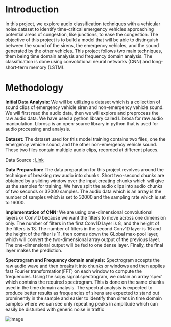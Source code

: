 # Introduction
In this project, we explore audio classification techniques with a vehicular noise dataset to identify time-critical emergency vehicles approaching potential areas 
of congestion, like junctions, to ease the congestion.
The objective of this project is to build a model that will be able to distinguish between the sound of the sirens, the emergency vehicles, and the sound generated 
by the other vehicles. This project follows two main techniques, them being time domain analysis and frequency domain analysis. The classification is done
using convolutional neural networks (CNN) and long-short-term memory (LSTM).

# Methodology

**Initial Data Analysis:** We will be utilizing a dataset which is a
collection of sound clips of emergency vehicle siren and
non-emergency vehicle sound. We will first read the audio data, then
we will explore and preprocess the raw audio data. We have used a
python library called Librosa for raw audio manipulation. Librosa is
an open-source library in python that is used for audio processing and
analysis.

**Dataset:** The dataset used for this model training contains two files,
one the emergency vehicle sound, and the other non-emergency
vehicle sound. These two files contain multiple audio clips, recorded
at different places. 

Data Source : [Link](https://drive.google.com/file/d/14ZCIdME9M1CN7Bu7MAbZ5qY9X0HWr0nC/view)

**Data Preparation:** The data preparation for this project revolves
around the technique of breaking raw audio into chunks. Short two-second chunks are obtained by a sliding window over the input
creating chunks which will give us the samples for training. We have
split the audio clips into audio chunks of two seconds or 32000
samples. The audio data which is an array is the number of samples
which is set to 32000 and the sampling rate which is set to 16000.

**Implementation of CNN:** We are using one-dimensional
convolutional layers or Conv1D because we want the filters to move
across one dimension only. The number of filters in the first
Conv1D layer is 8, and the height of the filters is 13. The number of
filters in the second Conv1D layer is 16 and the height of the filter is
11. then comes down the GLobal max-pool layer, which will convert
the two-dimensional array output of the previous layer. The
one-dimensional output will be fed to one dense layer.
Finally, the final layer makes the prediction.

**Spectrogram and Frequency domain analysis:** Spectrogram accepts
the raw audio wave and then breaks it into chunks or windows and
then applies fast Fourier transformation(FFT) on each window to
compute the frequencies. Using the scipy.signal.spectrogram, we
obtain an array ‘spec’ which contains the required spectrogram. This
is done on the same chunks used in the time domain analysis. The
spectral analysis is expected to produce better results as frequencies of
sirens are expected to stand out prominently in the sample and easier
to identify than sirens in time domain samples where we can see only
repeating peaks in amplitude which can easily be disturbed with
generic noise in traffic


![image](https://github.com/user-attachments/assets/ea98a7c9-cff4-4def-b6f3-627c251a033b)
